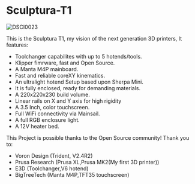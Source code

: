 # Sculptura-T1
![DSCI0023](https://github.com/user-attachments/assets/8ce202cc-6661-4a3f-aa82-90043cb3f4e2)


This is the Sculptura T1, my vision of the next generation 3D printers, It features:
- Toolchanger capabilites with up to 5 hotends/tools.
- Klipper fimrware, fast and Open Source.
- A Manta M4P mainboard.
- Fast and reliable coreXY kinematics.
- An ultralight hotend Setup based upon Sherpa Mini.
- It is fully enclosed, ready for demanding materials.
- A 220x220x230 build volume.
- Linear rails on X and Y axis for high rigidity
- A 3.5 Inch, color touchscreen.
- Full WiFi connectivity via Mainsail.
- A full RGB enclosure light.
- A 12V heater bed.

This Project is possible thanks to the Open Source community!
Thank you to: 
- Voron Design (Trident, V2.4R2)
- Prusa Research (Prusa XL,Prusa MK2(My first 3D printer))
- E3D (Toolchanger,V6 hotend)
- BigTreeTech (Manta M4P,TFT35 touchscreen)
